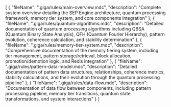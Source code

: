 [
  {
    "fileName": ".giga/rules/main-overview.mdc",
    "description": "Complete system overview detailing the SEP Engine architecture, quantum processing framework, memory tier system, and core components integration"
  },
  {
    "fileName": ".giga/rules/quantum-algorithms.mdc",
    "description": "Detailed documentation of quantum processing algorithms including QBSA (Quantum Binary State Analysis), QFH (Quantum Fourier Hierarchy), pattern evolution, coherence calculation, and stability determination"
  },
  {
    "fileName": ".giga/rules/memory-tier-system.mdc",
    "description": "Comprehensive documentation of the memory tiering system, including tier management, pattern storage/retrieval, block allocation, promotion/demotion logic, and Redis integration"
  },
  {
    "fileName": ".giga/rules/pattern-data-model.mdc",
    "description": "Detailed documentation of pattern data structures, relationships, coherence metrics, stability calculations, and their evolution through the quantum processing pipeline"
  },
  {
    "fileName": ".giga/rules/data-flow.mdc",
    "description": "Documentation of data flow between components, including pattern processing pipeline, memory tier transitions, quantum state transformations, and system interactions"
  }
]